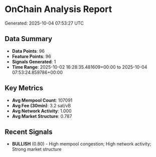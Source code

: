 # OnChain Analysis Report
Generated: 2025-10-04 07:53:27 UTC

## Data Summary
- **Data Points**: 96
- **Feature Points**: 96
- **Signals Generated**: 1
- **Time Range**: 2025-10-02 16:28:35.481609+00:00 to 2025-10-04 07:53:24.859786+00:00

## Key Metrics
- **Avg Mempool Count**: 107091
- **Avg Fee (30min)**: 3.2 sat/vB
- **Avg Network Activity**: 1.000
- **Avg Market Structure**: 0.787

## Recent Signals
- **BULLISH** (0.80) - High mempool congestion; High network activity; Strong market structure
